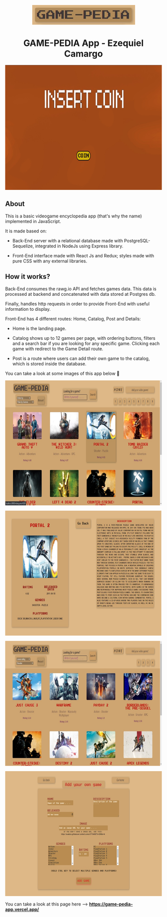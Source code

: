 <p align='center'>
    <img src='./Game-Pedia.jpg' </img>
</p>

<h1 align='center'>GAME-PEDIA App - Ezequiel Camargo</h1>

<p align="center">
  <img height="400" src="./Landing.jpg" />
</p>

## About

This is a basic videogame encyclopedia app (that's why the name) implemented in JavaScript.

It is made based on:

- Back-End server with a relational database made with PostgreSQL-Sequelize, integrated in NodeJs using Express library.

- Front-End interface made with React Js and Redux; styles made with pure CSS with any external libraries.

## How it works?

Back-End consumes the rawg.io API and fetches games data. This data is processed at backend and concatenated with data stored at Postgres db.

Finally, handles http requests in order to provide Front-End with useful information to display.

Front-End has 4 different routes: Home, Catalog, Post and Details:

- Home is the landing page.

- Catalog shows up to 12 games per page, with ordering buttons, filters and a search bar if you are looking for any specific game. Clicking each game with redirect to the Game Detail route.

- Post is a route where users can add their own game to the catalog, which is stored inside the database.

You can take a look at some images of this app below 🔻

<p align="center">
  <img height="400" src="./Home.jpg" />
</p>

<p align="center">
  <img height="400" src="./Detail.jpg" />
</p>

<p align="center">
  <img height="400" src="./Filters-Order.jpg" />
</p>

<p align="center">
  <img height="400" src="./Add.jpg" />
</p>

You can take a look at this page here --> **https://game-pedia-app.vercel.app/**
